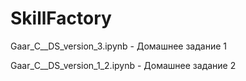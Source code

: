 # SkillFactory
Gaar_С__DS_version_3.ipynb - Домашнее задание 1

Gaar_С__DS_version_1_2.ipynb - Домашнее задание 2 
